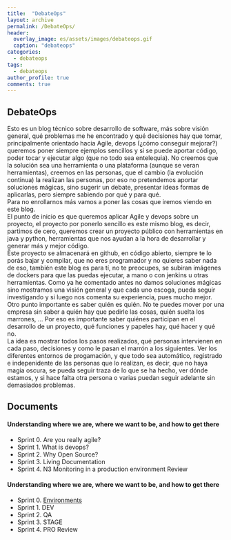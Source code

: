 ```yaml
---
title:  "DebateOps"
layout: archive
permalink: /DebateOps/
header:
  overlay_image: es/assets/images/debateops.gif
  caption: "debateops"
categories:
  - debateops
tags:
  - debateops
author_profile: true
comments: true
---
```


## DebateOps

Esto es un blog técnico sobre desarrollo de software, más sobre visión general, qué problemas me he encontrado y qué decisiones hay que tomar, principalmente orientado hacia Agile, devops (¿cómo conseguir mejorar?) queremos poner siempre ejemplos sencillos y si se puede aportar código, poder tocar y ejecutar algo (que no todo sea entelequia). No creemos que la solución sea una herramienta o una plataforma (aunque se veran herramientas), creemos en las personas, que el cambio (la evolución continua) la realizan las personas, por eso no pretendemos aportar soluciones mágicas, sino sugerir un debate, presentar ideas formas de aplicarlas, pero siempre sabiendo por qué y para qué.
<br>
Para no enrollarnos más vamos a poner las cosas que iremos viendo en este blog.
<br> 
El punto de inicio es que queremos aplicar Agile y devops sobre un proyecto, el proyecto por ponerlo sencillo es este mismo blog, es decir, partimos de cero, queremos crear un proyecto público con herramientas en java y python, herramientas que nos ayudan a la hora de desarrollar y generar más y mejor código.
<br>
Este proyecto se almacenará en github, en código abierto, siempre te lo porás bajar y compilar, que no eres programador y no quieres saber nada de eso, también este blog es para tí, no te preocupes, se subiran imágenes de dockers para que las puedas ejecutar, a mano o con jenkins u otras herramientas. Como ya he comentado antes no damos soluciones mágicas sino mostramos una visión general y que cada uno escoga, pueda seguir investigando y si luego nos comenta su experiencia, pues mucho mejor.
<br>
Otro punto importante es saber quién es quién. No te puedes mover por una empresa sin saber a quién hay que pedirle las cosas, quién suelta los marrones, ... Por eso es importante saber quiénes participan en el desarrollo de un proyecto, qué funciones y papeles hay, qué hacer y qué no.
<br>
La idea es mostrar todos los pasos realizados, qué personas intervienen en cada paso, decisiones y como le pasan el marrón a los siguientes. Ver los diferentes entornos de progamación, y que todo sea automático, registrado e indepenidente de las personas que lo realizan, es decir, que no haya magia oscura, se pueda seguir traza de lo que se ha hecho, ver dónde estamos, y si hace falta otra persona o varias puedan seguir adelante sin demasiados problemas.

## Documents
  
#### Understanding where we are, where we want to be, and how to get there
   - Sprint 0. Are you really agile?
   - Sprint 1. What is devops?
   - Sprint 2. Why Open Source?
   - Sprint 3. Living Documentation
   - Sprint 4. N3 Monitoring in a production environment
   Review

#### Understanding where we are, where we want to be, and how to get there
   - Sprint 0. [Environments](/es/blog/devopsFlow/)
   - Sprint 1. DEV
   - Sprint 2. QA
   - Sprint 3. STAGE   
   - Sprint 4. PRO
   Review
   
